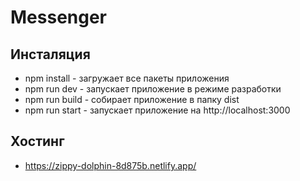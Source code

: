 # Messenger

## Инсталяция
* npm install - загружает все пакеты приложения
* npm run dev - запускает приложение в режиме разработки
* npm run build - собирает приложение в папку dist
* npm run start - запускает приложение на http://localhost:3000

## Хостинг
* https://zippy-dolphin-8d875b.netlify.app/
